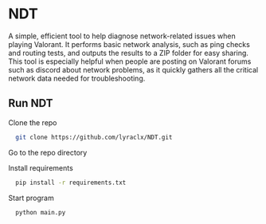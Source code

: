 # NDT

A simple, efficient tool to help diagnose network-related issues when playing Valorant. It performs basic network analysis, such as ping checks and routing tests, and outputs the results to a ZIP folder for easy sharing. This tool is especially helpful when people are posting on Valorant forums such as discord about network problems, as it quickly gathers all the critical network data needed for troubleshooting.


## Run NDT

Clone the repo

```bash
  git clone https://github.com/lyraclx/NDT.git
```

Go to the repo directory

Install requirements

```bash
  pip install -r requirements.txt
```

Start program

```bash
  python main.py
```
